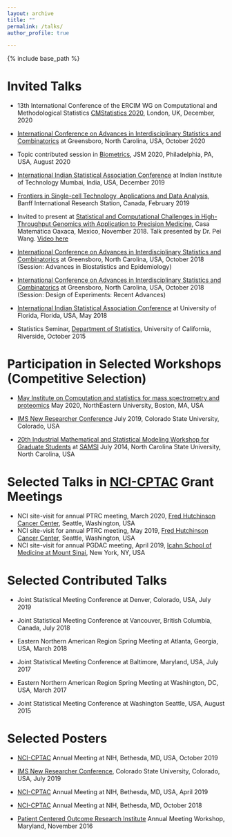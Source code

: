 ```yaml
---
layout: archive
title: ""
permalink: /talks/
author_profile: true

---
```


{% include base_path %}

Invited Talks
======

* 13th International Conference of the ERCIM WG on Computational and Methodological Statistics [CMStatistics 2020](http://www.cmstatistics.org/CMStatistics2020/), London, UK, December, 2020

* [International Conference on Advances in Interdisciplinary Statistics and Combinatorics](https://sites.google.com/uncg.edu/aisc2020) at Greensboro, North Carolina, USA, October 2020 

* Topic contributed session in [Biometrics](https://ww2.amstat.org/meetings/jsm/2020/onlineprogram/ActivityDetails.cfm?SessionID=219557), JSM 2020,  Philadelphia, PA, USA, August 2020

* [International Indian Statistical Association Conference](https://www.intindstat.org/iisaconference2019/) at Indian Institute of Technology Mumbai, India, USA, December 2019

* [Frontiers in Single-cell Technology, Applications and Data Analysis](https://www.birs.ca/events/2019/5-day-workshops/19w5032), Banff International Research Station, Canada, February 2019

* Invited to present at [Statistical and Computational Challenges in High-Throughput Genomics with Application to Precision Medicine](https://www.birs.ca/events/2018/5-day-workshops/18w5202/participants),  Casa Matemática Oaxaca, Mexico, November 2018. Talk presented by Dr. Pei Wang. [Video here](http://www.birs.ca/events/2018/5-day-workshops/18w5202/videos/watch/201811061535-Chowdhury.html) 

* [International Conference on Advances in Interdisciplinary Statistics and Combinatorics](https://mathstats.uncg.edu/aisc/2018-conference/home/) at Greensboro, North Carolina, USA, October 2018 (Session: Advances in Biostatistics and Epidemiology)

* [International Conference on Advances in Interdisciplinary Statistics and Combinatorics](https://mathstats.uncg.edu/aisc/2018-conference/home/) at Greensboro, North Carolina, USA, October 2018 (Session: Design of Experiments: Recent Advances)

* [International Indian Statistical Association Conference](http://iisa2018.biostat.ufl.edu/) at University of Florida, Florida, USA, May 2018

* Statistics Seminar, [Department of Statistics](https://statistics.ucr.edu/), University of California, Riverside,  October 2015


Participation in Selected Workshops  (**Competitive Selection**)
======
* [May Institute on Computation and statistics for mass spectrometry and proteomics](https://computationalproteomics.khoury.northeastern.edu/) May 2020, NorthEastern University, Boston, MA, USA 

* [IMS New Researcher Conference](http://groups.imstat.org/newresearchers/conferences/nrc.html) July 2019, Colorado State University, Colorado, USA 

* [20th Industrial Mathematical and Statistical Modeling Workshop for Graduate Students](https://samsiatrtp.wordpress.com/2014/07/) at [SAMSI](https://www.samsi.info/) July 2014, North Carolina State University, North Carolina, USA 


Selected Talks in [NCI-CPTAC](https://proteomics.cancer.gov/programs/cptac) Grant Meetings
======
*  NCI site-visit for annual PTRC meeting, March 2020, [Fred Hutchinson Cancer Center](http://www.fredhutch.org/en.html), Seattle, Washington, USA
*  NCI site-visit for annual PTRC meeting, May 2019, [Fred Hutchinson Cancer Center](http://www.fredhutch.org/en.html), Seattle, Washington, USA
*  NCI site-visit for annual PGDAC meeting, April 2019, [Icahn School of Medicine at Mount Sinai](https://icahn.mssm.edu/research/genomics), New York, NY, USA


Selected Contributed Talks
======
* Joint Statistical Meeting Conference at Denver, Colorado, USA, July 2019

* Joint Statistical Meeting Conference at Vancouver, British Columbia, Canada, July 2018

* Eastern Northern American Region Spring Meeting at Atlanta, Georgia, USA,  March 2018

* Joint Statistical Meeting Conference at Baltimore, Maryland, USA,  July 2017

* Eastern Northern American Region Spring Meeting at Washington, DC, USA,  March 2017

* Joint Statistical Meeting Conference at Washington Seattle, USA,  August 2015


Selected Posters
======
* [NCI-CPTAC](https://events.cancer.gov/cssi/occpr) Annual Meeting at NIH, Bethesda, MD, USA, October 2019 

* [IMS New Researcher Conference](http://groups.imstat.org/newresearchers/conferences/nrc.html), Colorado State University, Colorado, USA, July 2019

* [NCI-CPTAC](https://proteomics.cancer.gov/programs/cptac) Annual Meeting at NIH, Bethesda, MD, USA, April 2019 

* [NCI-CPTAC](https://proteomics.cancer.gov/programs/cptac) Annual Meeting at NIH, Bethesda, MD, October 2018 

* [Patient Centered Outcome Research Institute](https://www.pcori.org/) Annual Meeting Workshop, Maryland,  November 2016

